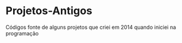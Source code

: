 # Projetos-Antigos
Códigos fonte de alguns projetos que criei em 2014 quando iniciei na programação
